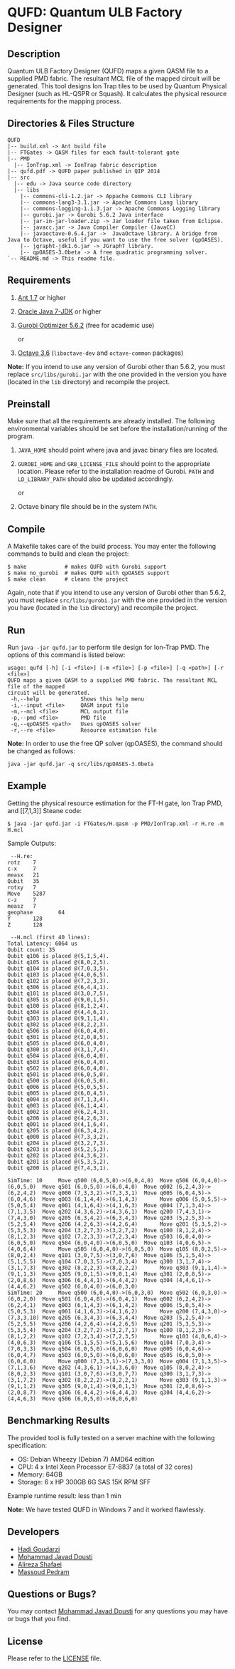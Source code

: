 # QUFD: Quantum ULB Factory Designer

## Description
Quantum ULB Factory Designer (QUFD) maps a given QASM file to a supplied PMD fabric. The resultant MCL file of the mapped circuit will be generated. This tool designs Ion Trap tiles to be used by Quantum Physical Designer (such as HL-QSPR or Squash). It calculates the physical resource requirements for the mapping process.

## Directories & Files Structure
```
QUFD
|-- build.xml -> Ant build file
|-- FTGates -> QASM files for each fault-tolerant gate
|-- PMD
  |-- IonTrap.xml -> IonTrap fabric description
|-- qufd.pdf -> QUFD paper published in QIP 2014
|-- src
  |-- edu -> Java source code directory
  |-- libs
    |-- commons-cli-1.2.jar -> Appache Commons CLI library
    |-- commons-lang3-3.1.jar -> Apache Commons Lang library
    |-- commons-logging-1.1.3.jar -> Apache Commons Logging library
    |-- gurobi.jar -> Gurobi 5.6.2 Java interface
    |-- jar-in-jar-loader.zip -> Jar loader file taken from Eclipse.
    |-- javacc.jar -> Java Compiler Compiler (JavaCC)
    |-- javaoctave-0.6.4.jar ->  JavaOctave library. A bridge from Java to Octave, useful if you want to use the free solver (qpOASES).
    |-- jgrapht-jdk1.6.jar -> JGraphT library.
    |-- qpOASES-3.0beta -> A free quadratic programming solver.
`-- README.md -> This readme file.
```

## Requirements
1. [Ant 1.7](http://ant.apache.org) or higher
2. [Oracle Java 7-JDK](http://www.oracle.com/technetwork/java/javase/downloads/index.html) or higher
3. [Gurobi Optimizer 5.6.2](http://www.gurobi.com) (free for academic use)

    or
3) [Octave 3.6](http://www.gnu.org/software/octave) (`liboctave-dev` and `octave-common` packages)

**Note:** If you intend to use any version of Gurobi other than 5.6.2, you must replace `src/libs/gurobi.jar` with the one provided in the version you have (located in the `lib` directory) and recompile the project.

## Preinstall
Make sure that all the requirements are already installed. The following environmental variables should be set before the installation/running of the program.
1. `JAVA_HOME` should point where java and javac binary files are located.
2. `GUROBI_HOME` and `GRB_LICENSE_FILE` should point to the appropriate location. Please refer to the installation readme of Gurobi. `PATH` and `LD_LIBRARY_PATH` should also be updated accordingly.

   or

2) Octave binary file should be in the system `PATH`.


## Compile
A Makefile takes care of the build process. You may enter the following commands to build and clean the project:
```
$ make            # makes QUFD with Gurobi support
$ make no_gurobi  # makes QUFD with qpOASES support
$ make clean      # cleans the project
```

Again, note that if you intend to use any version of Gurobi other than 5.6.2, you must replace `src/libs/gurobi.jar` with the one provided in the version you have (located in the `lib` directory) and recompile the project.


## Run
Run `java -jar qufd.jar` to perform tile design for Ion-Trap PMD. The options of this command is listed below:
```
usage: qufd [-h] [-i <file>] [-m <file>] [-p <file>] [-q <path>] [-r <file>]
QUFD maps a given QASM to a supplied PMD fabric. The resultant MCL file of the mapped
circuit will be generated.
 -h,--help             Shows this help menu
 -i,--input <file>     QASM input file
 -m,--mcl <file>       MCL output file
 -p,--pmd <file>       PMD file
 -q,--qpOASES <path>   Uses qpOASES solver
 -r,--re <file>        Resource estimation file
```

**Note:** In order to use the free QP solver (qpOASES), the command should be changed as follows:
```
java -jar qufd.jar -q src/libs/qpOASES-3.0beta
```

## Example
Getting the physical resource estimation for the FT-H gate, Ion Trap PMD, and [[7,1,3]] Steane code:
```
$ java -jar qufd.jar -i FTGates/H.qasm -p PMD/IonTrap.xml -r H.re -m H.mcl
```

Sample Outputs:
```
 --H.re:
rotz    7
c-x     7
measx   21
Qubit   35
rotxy   7
Move    5287
c-z     7
measz   7
geophase        64
Y       128
Z       128

 --H.mcl (first 40 lines):
Total Latency: 6064 us
Qubit count: 35
Qubit q106 is placed @(5,1,5,4).
Qubit q105 is placed @(8,0,2,5).
Qubit q104 is placed @(7,0,3,5).
Qubit q103 is placed @(4,0,6,5).
Qubit q102 is placed @(7,2,3,3).
Qubit q306 is placed @(6,4,4,1).
Qubit q101 is placed @(3,0,7,5).
Qubit q305 is placed @(9,0,1,5).
Qubit q100 is placed @(8,1,2,4).
Qubit q304 is placed @(4,4,6,1).
Qubit q303 is placed @(9,1,1,4).
Qubit q302 is placed @(8,2,2,3).
Qubit q506 is placed @(6,0,4,0).
Qubit q301 is placed @(2,0,8,5).
Qubit q505 is placed @(6,0,4,0).
Qubit q300 is placed @(3,1,7,4).
Qubit q504 is placed @(6,0,4,0).
Qubit q503 is placed @(6,0,4,0).
Qubit q502 is placed @(6,0,4,0).
Qubit q501 is placed @(6,0,5,0).
Qubit q500 is placed @(6,0,5,0).
Qubit q006 is placed @(5,0,5,5).
Qubit q005 is placed @(6,0,4,5).
Qubit q004 is placed @(7,1,3,4).
Qubit q003 is placed @(6,1,4,4).
Qubit q002 is placed @(6,2,4,3).
Qubit q206 is placed @(4,2,6,3).
Qubit q001 is placed @(4,1,6,4).
Qubit q205 is placed @(6,3,4,2).
Qubit q000 is placed @(7,3,3,2).
Qubit q204 is placed @(3,2,7,3).
Qubit q203 is placed @(5,2,5,3).
Qubit q202 is placed @(4,3,6,2).
Qubit q201 is placed @(5,3,5,2).
Qubit q200 is placed @(7,4,3,1).

SimTime: 10     Move q500 (6,0,5,0)->(6,0,4,0)  Move q506 (6,0,4,0)->(6,0,5,0)  Move q501 (6,0,5,0)->(6,0,4,0)  Move q002 (6,2,4,3)->(6,2,4,2)  Move q000 (7,3,3,2)->(7,3,3,1)  Move q005 (6,0,4,5)->(6,0,4,6)  Move q003 (6,1,4,4)->(6,1,4,3)       Move q006 (5,0,5,5)->(5,0,5,4)  Move q001 (4,1,6,4)->(4,1,6,3)  Move q004 (7,1,3,4)->(7,1,3,5)  Move q202 (4,3,6,2)->(4,3,6,1)  Move q200 (7,4,3,1)->(7,4,3,0)  Move q205 (6,3,4,2)->(6,3,4,3)  Move q203 (5,2,5,3)->(5,2,5,4)  Move q206 (4,2,6,3)->(4,2,6,4)       Move q201 (5,3,5,2)->(5,3,5,3)  Move q204 (3,2,7,3)->(3,2,7,2)  Move q100 (8,1,2,4)->(8,1,2,3)  Move q102 (7,2,3,3)->(7,2,3,4)  Move q503 (6,0,4,0)->(6,0,5,0)  Move q504 (6,0,4,0)->(6,0,5,0)  Move q103 (4,0,6,5)->(4,0,6,4)       Move q505 (6,0,4,0)->(6,0,5,0)  Move q105 (8,0,2,5)->(8,0,2,4)  Move q101 (3,0,7,5)->(3,0,7,6)  Move q106 (5,1,5,4)->(5,1,5,5)  Move q104 (7,0,3,5)->(7,0,3,4)  Move q300 (3,1,7,4)->(3,1,7,3)  Move q302 (8,2,2,3)->(8,2,2,2)       Move q303 (9,1,1,4)->(9,1,1,3)  Move q305 (9,0,1,5)->(9,0,1,4)  Move q301 (2,0,8,5)->(2,0,8,6)  Move q306 (6,4,4,1)->(6,4,4,2)  Move q304 (4,4,6,1)->(4,4,6,2)  Move q502 (6,0,4,0)->(6,0,3,0)
SimTime: 20     Move q500 (6,0,4,0)->(6,0,3,0)  Move q502 (6,0,3,0)->(6,0,2,0)  Move q501 (6,0,4,0)->(6,0,4,1)  Move q002 (6,2,4,2)->(6,2,4,1)  Move q003 (6,1,4,3)->(6,1,4,2)  Move q006 (5,0,5,4)->(5,0,5,3)  Move q001 (4,1,6,3)->(4,1,6,2)       Move q200 (7,4,3,0)->(7,3,3,10) Move q205 (6,3,4,3)->(6,3,4,4)  Move q203 (5,2,5,4)->(5,2,5,5)  Move q206 (4,2,6,4)->(4,2,6,5)  Move q201 (5,3,5,3)->(5,3,5,4)  Move q204 (3,2,7,2)->(3,2,7,1)  Move q100 (8,1,2,3)->(8,1,2,2)  Move q102 (7,2,3,4)->(7,2,3,5)       Move q103 (4,0,6,4)->(4,0,6,3)  Move q106 (5,1,5,5)->(5,1,5,6)  Move q104 (7,0,3,4)->(7,0,3,3)  Move q504 (6,0,5,0)->(6,0,6,0)  Move q005 (6,0,4,6)->(6,0,4,7)  Move q503 (6,0,5,0)->(6,0,6,0)  Move q505 (6,0,5,0)->(6,0,6,0)       Move q000 (7,3,3,1)->(7,3,3,0)  Move q004 (7,1,3,5)->(7,1,3,6)  Move q202 (4,3,6,1)->(4,3,6,0)  Move q105 (8,0,2,4)->(8,0,2,3)  Move q101 (3,0,7,6)->(3,0,7,7)  Move q300 (3,1,7,3)->(3,1,7,2)  Move q302 (8,2,2,2)->(8,2,2,1)       Move q303 (9,1,1,3)->(9,1,1,2)  Move q305 (9,0,1,4)->(9,0,1,3)  Move q301 (2,0,8,6)->(2,0,8,7)  Move q306 (6,4,4,2)->(6,4,4,3)  Move q304 (4,4,6,2)->(4,4,6,3)  Move q506 (6,0,5,0)->(6,0,6,0)
```


## Benchmarking Results
The provided tool is fully tested on a server machine with the following specification:
 - OS: Debian Wheezy (Debian 7) AMD64 edition
 - CPU: 4 x Intel Xeon Processor E7-8837 (a total of 32 cores)
 - Memory: 64GB
 - Storage: 6 x HP 300GB 6G SAS 15K RPM SFF

Example runtime result: less than 1 min

**Note:** We have tested QUFD in Windows 7 and it worked flawlessly.


## Developers
* [Hadi Goudarzi](mailto:hgoudarz@usc.edu)
* [Mohammad Javad Dousti](mailto:dousti@usc.edu)
* [Alireza Shafaei](mailto:shafaeb@usc.edu>)
* [Massoud Pedram](mailto:pedram@usc.edu)

## Questions or Bugs?
You may contact [Mohammad Javad Dousti](mailto:dousti@usc.edu) for any questions you may have or bugs that you find.

## License
Please refer to the [LICENSE](LICENSE) file.
